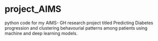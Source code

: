 # project_AIMS
python code for my AIMS- GH research project titled Predicting Diabetes progression and clustering behavourial patterns among patients using machine and deep learning models.
